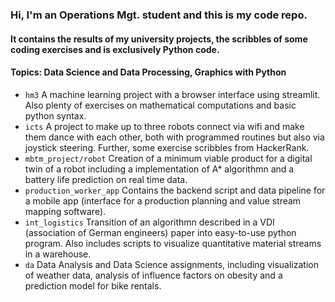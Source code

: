 ### Hi, I'm an Operations Mgt. student and this is my code repo.
#### It contains the results of my university projects, the scribbles of some coding exercises and is exclusively Python code.
#### Topics: Data Science and Data Processing, Graphics with Python

- `hm3` A machine learning project with a browser interface using streamlit. Also plenty of exercises on mathematical computations and basic python syntax.
- `icts` A project to make up to three robots connect via wifi and make them dance with each other, both with programmed routines but also via joystick steering. Further, some exercise scribbles from HackerRank.
- `mbtm_project/robot` Creation of a minimum viable product for a digital twin of a robot including a implementation of A* algorithmn and a battery life prediction on real time data.
- `production_worker_app` Contains the backend script and data pipeline for a mobile app (interface for a production planning and value stream mapping software).
- `int_logistics` Transition of an algorithmn described in a VDI (association of German engineers) paper into easy-to-use python program. Also includes scripts to visualize quantitative material streams in a warehouse.
- `da` Data Analysis and Data Science assignments, including visualization of weather data, analysis of influence factors on obesity and a prediction model for bike rentals.  
